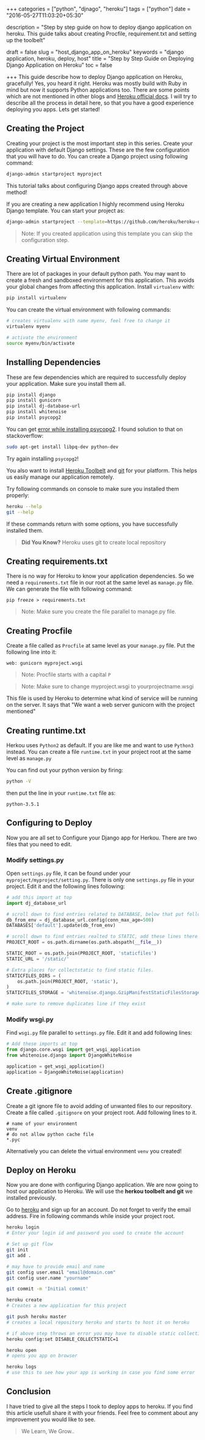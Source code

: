+++
categories = ["python", "djnago", "heroku"]
tags = ["python"]
date = "2016-05-27T11:03:20+05:30"

description = "Step by step guide on how to deploy django application on heroku. This guide talks about creating Procfile, requirement.txt and setting up the toolbelt"

draft = false
slug = "host_django_app_on_heroku"
keywords = "django application, heroku, deploy, host"
title = "Step by Step Guide on Deploying Django Application on Heroku"
toc = false

+++
This guide describe how to deploy Django application on Heroku, gracefully! Yes, you heard it right. Heroku was mostly build with Ruby in mind but now it supports Python applications too. There are some points which are not mentioned in other blogs and [Heroku official docs](https://devcenter.heroku.com/articles/django-app-configuration). I will try to describe all the process in detail here, so that you have a good experience deploying you apps. Lets get started!

## Creating the Project
Creating your project is the most important step in this series. Create your application with default Django settings. These are the few configuration that you will have to do. You can create a Django project using following command:

```bash
django-admin startproject myproject
```
This tutorial talks about configuring Django apps created through above method!

If you are creating a new application I highly recommend using Heroku Django template. You can start your project as:

```bash
django-admin startproject --template=https://github.com/heroku/heroku-django-template/archive/master.zip --name=Procfile  myproject
 ```
 >Note: If you created application using this template you can skip the configuration step.


## Creating Virtual Environment

There are lot of packages in your default python path. You may want to create a fresh and sandboxed environment for this application. This avoids your global changes from affecting this application. Install `virtualenv` with:
```bash
pip install virtualenv
```

You can create the virtual environment with following commands:
```bash
# creates virtualenv with name myenv, feel free to change it
virtualenv myenv

# activate the environment
source myenv/bin/activate
```



## Installing Dependencies

These are few dependencies which are required to successfully deploy your application. Make sure you install them all.

```bash
pip install django
pip install gunicorn
pip install dj-database-url
pip install whitenoise
pip install psycopg2
```

You can get [error while installing psycopg2](http://stackoverflow.com/questions/5420789/how-to-install-psycopg2-with-pip-on-python). I found solution to that on stackoverflow:
```bash
sudo apt-get install libpq-dev python-dev
```

Try again installing `psycopg2`!

You also want to install [Heroku Toolbelt](https://devcenter.heroku.com/articles/getting-started-with-python#set-up) and [git](https://git-scm.com/book/en/v2/Getting-Started-Installing-Git) for your platform. This helps us easily manage our application remotely.

Try following commands on console to make sure you installed them properly:

```bash
heroku --help
git --help
```

If these commands return with some options, you have successfully installed them.

>**Did You Know?** Heroku uses git to create local repository



## Creating requirements.txt

There is no way for Heroku to know your application dependencies. So we need a `requirements.txt` file in our root at the same level as `manage.py` file.
We can generate the file with following command:

```
pip freeze > requirements.txt
```

>Note: Make sure you create the file parallel to manage.py file.



## Creating Procfile

Create a file called as `Procfile` at same level as your `manage.py` file. Put the following line into it:

```
web: gunicorn myproject.wsgi
```

>Note: Procfile starts with a capital `P`

>Note: Make sure to change myproject.wsgi to yourprojectname.wsgi

This file is used by Heroku to determine what kind of service will be running on the server. It says that "We want a web server gunicorn with the project mentioned"

## Creating runtime.txt

Herkou uses `Python2` as default. If you are like me and want to use `Python3` instead. You can create a file `runtime.txt` in your project root at the same level as `manage.py`

You can find out your python version by firing:
```bash
python -V
```
then put the line in your `runtime.txt` file as:

```
python-3.5.1
```

## Configuring to Deploy

Now you are all set to Configure your Django app for Herkou. There are two files that you need to edit.

### Modify settings.py

Open `settings.py` file, it can be found under your `myproject/myproject/setting.py`. There is only one `settings.py` file in your project. Edit it and the following lines following:

```python
# add this import at top
import dj_database_url

# scroll down to find entries related to DATABASE, below that put following lines
db_from_env = dj_database_url.config(conn_max_age=500)
DATABASES['default'].update(db_from_env)

# scroll down to find entries realted to STATIC, add these lines there
PROJECT_ROOT = os.path.dirname(os.path.abspath(__file__))

STATIC_ROOT = os.path.join(PROJECT_ROOT, 'staticfiles')
STATIC_URL = '/static/'

# Extra places for collectstatic to find static files.
STATICFILES_DIRS = (
    os.path.join(PROJECT_ROOT, 'static'),
)
STATICFILES_STORAGE = 'whitenoise.django.GzipManifestStaticFilesStorage'

# make sure to remove duplicates line if they exist
```

### Modify wsgi.py

Find `wsgi.py` file parallel to `settings.py` file. Edit it and add following lines:
```python
# Add these imports at top
from django.core.wsgi import get_wsgi_application
from whitenoise.django import DjangoWhiteNoise

application = get_wsgi_application()
application = DjangoWhiteNoise(application)
```

## Create .gitignore

Create a git ignore file to avoid adding of unwanted files to our repository. Create a file called `.gitignore` on your project root. Add following lines to it.

```
# name of your environment
venv
# do not allow python cache file
*.pyc
```

Alternatively you can delete the virtual environment `venv` you created!

## Deploy on Heroku

Now you are done with configuring Django application. We are now going to host our application to Heroku. We will use the **herkou toolbelt and git** we installed previously.

Go to [heroku](https://www.heroku.com/) and sign up for an account. Do not forget to verify the email address. Fire in following commands while inside your project root.

```bash
heroku login
# Enter your login id and password you used to create the account

# Set up git flow
git init
git add .

# may have to provide email and name
git config user.email "email@domain.com"
git config user.name "yourname"

git commit -m 'Initial commit'

heroku create
# Creates a new application for this project

git push heroku master
# creates a local repository heroku and starts to host it on heroku

# if above step throws an error you may have to disable static collection and push again using above command
heroku config:set DISABLE_COLLECTSTATIC=1

heroku open
# opens you app on browser

heroku logs
# use this to see how your app is working in case you find some error
```

## Conclusion

I have tried to give all the steps I took to deploy apps to heroku. If you find this article usefull share it with your friends. Feel free to comment about any improvement you would like to see.

>We Learn, We Grow..
